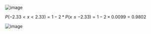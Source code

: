 ![image](https://github.com/user-attachments/assets/6990b1cc-526c-4214-9825-861179c208c7)

$P(-2.33 < x < 2.33) = 1 -2*P (x \leq -2.33) = 1-2×0.0099 = 0.9802$

![image](https://github.com/user-attachments/assets/d402be82-a44e-4c57-a33a-56e8495751ab)
